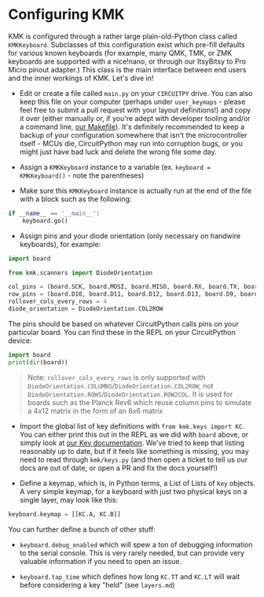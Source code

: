 # Configuring KMK

KMK is configured through a rather large plain-old-Python class called
`KMKKeyboard`. Subclasses of this configuration exist which pre-fill defaults
for various known keyboards (for example, many QMK, TMK, or ZMK keyboards 
are supported with a nice!nano, or through our ItsyBitsy to Pro Micro pinout adapter.) 
This class is the main interface between end users and the inner workings of KMK. 
Let's dive in!

- Edit or create a file called `main.py` on your `CIRCUITPY` drive. You can also
  keep this file on your computer (perhaps under `user_keymaps` - please feel
  free to submit a pull request with your layout definitions!) and copy it over
  (either manually or, if you're adept with developer tooling and/or a command
  line, [our
  Makefile](/docs/en/flashing.md)).
  It's definitely recommended to keep a backup of your configuration somewhere
  that isn't the microcontroller itself - MCUs die, CircuitPython may run into
  corruption bugs, or you might just have bad luck and delete the wrong file
  some day.

- Assign a `KMKKeyboard` instance to a variable (ex. `keyboard = KMKKeyboard()` - note
  the parentheses)

- Make sure this `KMKKeyboard` instance is actually run at the end of the file with
  a block such as the following:

```python
if __name__ == '__main__':
    keyboard.go()
```

- Assign pins and your diode orientation (only necessary on handwire keyboards),
  for example:

```python
import board

from kmk.scanners import DiodeOrientation

col_pins = (board.SCK, board.MOSI, board.MISO, board.RX, board.TX, board.D4)
row_pins = (board.D10, board.D11, board.D12, board.D13, board.D9, board.D6, board.D5, board.SCL)
rollover_cols_every_rows = 4
diode_orientation = DiodeOrientation.COL2ROW
```

The pins should be based on whatever CircuitPython calls pins on your particular
board. You can find these in the REPL on your CircuitPython device:

```python
import board
print(dir(board))
```

> Note: `rollover_cols_every_rows` is only supported with
> `DiodeOrientation.COLUMNS`/`DiodeOrientation.COL2ROW`, not `DiodeOrientation.ROWS`/`DiodeOrientation.ROW2COL`. It is used for boards
> such as the Planck Rev6 which reuse column pins to simulate a 4x12 matrix in
> the form of an 8x6 matrix

- Import the global list of key definitions with `from kmk.keys import KC`. You
  can either print this out in the REPL as we did with `board` above, or simply
  look at [our Key
  documentation](/docs/en/keycodes.md).
  We've tried to keep that listing reasonably up to date, but if it feels like
  something is missing, you may need to read through `kmk/keys.py` (and then
  open a ticket to tell us our docs are out of date, or open a PR and fix the
  docs yourself!)

- Define a keymap, which is, in Python terms, a List of Lists of `Key` objects.
  A very simple keymap, for a keyboard with just two physical keys on a single
  layer, may look like this:

```python
keyboard.keymap = [[KC.A, KC.B]]
```

You can further define a bunch of other stuff:

- `keyboard.debug_enabled` which will spew a ton of debugging information to the serial
  console. This is very rarely needed, but can provide very valuable information
  if you need to open an issue.

- `keyboard.tap_time` which defines how long `KC.TT` and `KC.LT` will wait before
  considering a key "held" (see `layers.md`)


